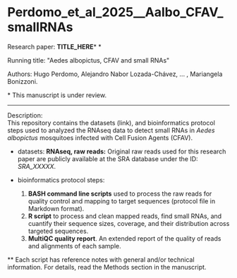 # Perdomo_et_al_2025__Aalbo_CFAV_smallRNAs


Research paper: **TITLE_HERE*** \*

Running title: "Aedes albopictus, CFAV and small RNAs"

Authors: Hugo Perdomo, Alejandro Nabor Lozada-Chávez, ... , Mariangela Bonizzoni.

\* This manuscript is under review.

---

Description:\
This repository contains the datasets (link), and bioinformatics protocol steps used to analyzed the RNAseq data to detect small RNAs in *Aedes albopictus* mosquitoes infected with Cell Fusion Agents (CFAV). 

- datasets:
    **RNAseq, raw reads:** Original raw reads used for this research paper are publicly available at the SRA database under the ID: *SRA_XXXXX*.
       
- bioinformatics protocol steps:
    1. **BASH command line scripts** used to process the raw reads for quality control and mapping to target sequences (protocol file in Markdown format).
    2. **R script** to process and clean mapped reads, find small RNAs, and cuantify their  sequence sizes, coverage, and their distribution across targeted sequences.
    3. **MultiQC quality report**. An extended report of the quality of reads and alignments of each sample.

** Each script has reference notes with general and/or technical information. For details, read the Methods section in the manuscript. 

